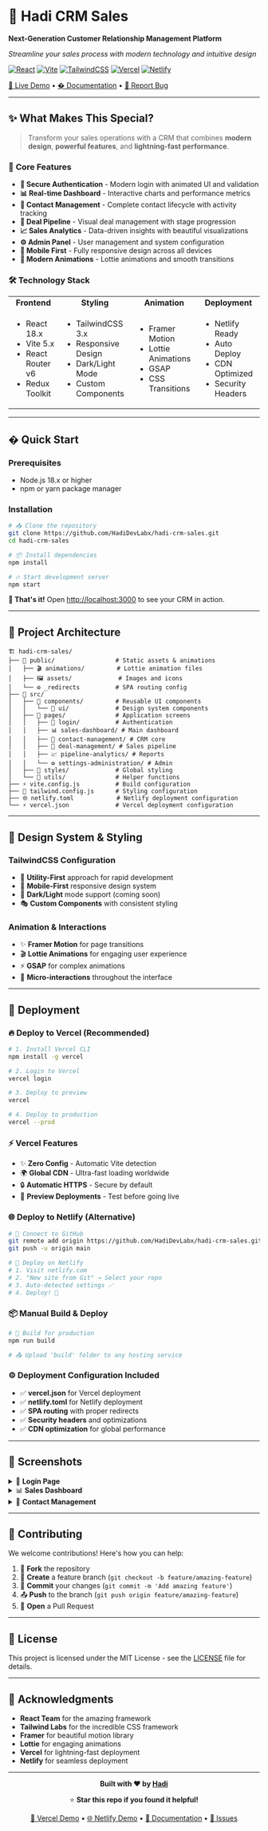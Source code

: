<div align="ce[🌟 Vercel Demo](https://hadi-crm-sales.vercel.app/) • [🌐 Netlify Demo](https://hadi-crm-sales.netlify.app/) • [📖 Documentation](./DEPLOYMENT.md) • [🐛 Report Bug](https://github.com/HadiDevLabx/hadi-crm-sales/issues)ter">

# 🚀 Hadi CRM Sales

**Next-Generation Customer Relationship Management Platform**

*Streamline your sales process with modern technology and intuitive design*

[![React](https://img.shields.io/badge/React-18.x-61DAFB?style=for-the-badge&logo=react&logoColor=white)](https://reactjs.org/)
[![Vite](https://img.shields.io/badge/Vite-5.x-646CFF?style=for-the-badge&logo=vite&logoColor=white)](https://vitejs.dev/)
[![TailwindCSS](https://img.shields.io/badge/Tailwind-3.x-06B6D4?style=for-the-badge&logo=tailwindcss&logoColor=white)](https://tailwindcss.com/)
[![Vercel](https://img.shields.io/badge/Vercel-Ready-000000?style=for-the-badge&logo=vercel&logoColor=white)](https://vercel.com/)
[![Netlify](https://img.shields.io/badge/Netlify-Ready-00C7B7?style=for-the-badge&logo=netlify&logoColor=white)](https://netlify.com/)

[🌟 Live Demo](https://hadi-crm-sales.netlify.app/) • [� Documentation](./DEPLOYMENT.md) • [🐛 Report Bug](https://github.com/HadiDevLabx/hadi-crm-sales/issues)

</div>

---

## ✨ **What Makes This Special?**

> Transform your sales operations with a CRM that combines **modern design**, **powerful features**, and **lightning-fast performance**.

### 🎯 **Core Features**

- **🔐 Secure Authentication** - Modern login with animated UI and validation
- **📊 Real-time Dashboard** - Interactive charts and performance metrics  
- **👥 Contact Management** - Complete contact lifecycle with activity tracking
- **🤝 Deal Pipeline** - Visual deal management with stage progression
- **📈 Sales Analytics** - Data-driven insights with beautiful visualizations
- **⚙️ Admin Panel** - User management and system configuration
- **📱 Mobile First** - Fully responsive design across all devices
- **🎨 Modern Animations** - Lottie animations and smooth transitions

### 🛠️ **Technology Stack**

<table>
<tr>
<td align="center"><strong>Frontend</strong></td>
<td align="center"><strong>Styling</strong></td>
<td align="center"><strong>Animation</strong></td>
<td align="center"><strong>Deployment</strong></td>
</tr>
<tr>
<td>

- React 18.x
- Vite 5.x  
- React Router v6
- Redux Toolkit

</td>
<td>

- TailwindCSS 3.x
- Responsive Design
- Dark/Light Mode
- Custom Components

</td>
<td>

- Framer Motion
- Lottie Animations
- GSAP
- CSS Transitions

</td>
<td>

- Netlify Ready
- Auto Deploy
- CDN Optimized
- Security Headers

</td>
</tr>
</table>

---

## � **Quick Start**

### **Prerequisites**
- Node.js 18.x or higher
- npm or yarn package manager

### **Installation**

```bash
# 📥 Clone the repository
git clone https://github.com/HadiDevLabx/hadi-crm-sales.git
cd hadi-crm-sales

# 📦 Install dependencies
npm install

# 🔥 Start development server
npm start
```

**🎉 That's it!** Open [http://localhost:3000](http://localhost:3000) to see your CRM in action.

---

## 📁 **Project Architecture**

```
🏗️ hadi-crm-sales/
├── 📂 public/                 # Static assets & animations
│   ├── 🎬 animations/         # Lottie animation files
│   ├── 🖼️ assets/             # Images and icons
│   └── ⚙️ _redirects          # SPA routing config
├── 📂 src/
│   ├── 🧩 components/         # Reusable UI components
│   │   └── 🎨 ui/             # Design system components
│   ├── 📄 pages/              # Application screens
│   │   ├── 🔐 login/          # Authentication
│   │   ├── 📊 sales-dashboard/ # Main dashboard
│   │   ├── 👥 contact-management/ # CRM core
│   │   ├── 🤝 deal-management/ # Sales pipeline
│   │   ├── 📈 pipeline-analytics/ # Reports
│   │   └── ⚙️ settings-administration/ # Admin
│   ├── 🎨 styles/             # Global styling
│   └── 🔧 utils/              # Helper functions
├── ⚡ vite.config.js          # Build configuration
├── 🎨 tailwind.config.js      # Styling configuration
├── 🌐 netlify.toml            # Netlify deployment configuration
└── ⚡ vercel.json             # Vercel deployment configuration
```

---

## 🎨 **Design System & Styling**

### **TailwindCSS Configuration**
- 🎯 **Utility-First** approach for rapid development
- 📱 **Mobile-First** responsive design system
- 🌙 **Dark/Light** mode support (coming soon)
- 🎭 **Custom Components** with consistent styling

### **Animation & Interactions**
- ✨ **Framer Motion** for page transitions
- 🎬 **Lottie Animations** for engaging user experience  
- ⚡ **GSAP** for complex animations
- 🎪 **Micro-interactions** throughout the interface

---

## 🚀 **Deployment**

### **🔥 Deploy to Vercel (Recommended)**

```bash
# 1. Install Vercel CLI
npm install -g vercel

# 2. Login to Vercel
vercel login

# 3. Deploy to preview
vercel

# 4. Deploy to production
vercel --prod
```

### **⚡ Vercel Features**
- ✨ **Zero Config** - Automatic Vite detection
- 🌍 **Global CDN** - Ultra-fast loading worldwide
- 🔒 **Automatic HTTPS** - Secure by default
- 🔄 **Preview Deployments** - Test before going live

### **🌐 Deploy to Netlify (Alternative)**

```bash
# 🔗 Connect to GitHub
git remote add origin https://github.com/HadiDevLabx/hadi-crm-sales.git
git push -u origin main

# 🚀 Deploy on Netlify
# 1. Visit netlify.com
# 2. "New site from Git" → Select your repo
# 3. Auto-detected settings ✅
# 4. Deploy! 🎉
```

### **📦 Manual Build & Deploy**

```bash
# 🔨 Build for production
npm run build

# 📤 Upload 'build' folder to any hosting service
```

### **⚙️ Deployment Configuration Included**
- ✅ **vercel.json** for Vercel deployment
- ✅ **netlify.toml** for Netlify deployment
- ✅ **SPA routing** with proper redirects
- ✅ **Security headers** and optimizations
- ✅ **CDN optimization** for global performance

---

## 📸 **Screenshots**

<details>
<summary>🔐 <strong>Login Page</strong></summary>

- Modern authentication interface
- Lottie animations and smooth transitions
- Mobile-responsive design
- Form validation and error handling

</details>

<details>
<summary>📊 <strong>Sales Dashboard</strong></summary>

- Real-time performance metrics
- Interactive charts and graphs
- Quick action panels
- Recent activity feed

</details>

<details>
<summary>👥 <strong>Contact Management</strong></summary>

- Comprehensive contact profiles
- Activity timeline tracking
- Import/export functionality
- Advanced filtering and search

</details>

---

## 🤝 **Contributing**

We welcome contributions! Here's how you can help:

1. 🍴 **Fork** the repository
2. 🌿 **Create** a feature branch (`git checkout -b feature/amazing-feature`)
3. 💾 **Commit** your changes (`git commit -m 'Add amazing feature'`)
4. 📤 **Push** to the branch (`git push origin feature/amazing-feature`)
5. 🔄 **Open** a Pull Request

---

## 📄 **License**

This project is licensed under the MIT License - see the [LICENSE](LICENSE) file for details.

---

## 🙏 **Acknowledgments**

- **React Team** for the amazing framework
- **Tailwind Labs** for the incredible CSS framework  
- **Framer** for beautiful motion library
- **Lottie** for engaging animations
- **Vercel** for lightning-fast deployment
- **Netlify** for seamless deployment

---

<div align="center">

**Built with ❤️ by [Hadi](https://github.com/HadiDevLabx)**

⭐ **Star this repo if you found it helpful!**

[🌟 Vercel Demo](https://hadi-crm-sales.vercel.app/) • [🌐 Netlify Demo](https://hadi-crm-sales.netlify.app/) • [📖 Documentation](./DEPLOYMENT.md) • [🐛 Issues](https://github.com/HadiDevLabx/hadi-crm-sales/issues)

</div>

